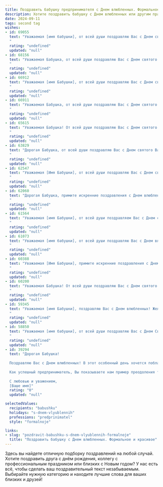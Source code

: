 ```yaml
---
title: Поздравить бабушку предпринимателя с Днем влюбленных. Формальное и красивое
description: Хотите поздравить бабушку с Днем влюбленных или другим праздником? Наш ИИ создаст незабываемое поздравление, а вы обязательно выделитесь среди других.  
date: 2024-09-11
tags: second tag
wishes:
- id: 69055
  text: "Уважаемая [имя бабушки], от всей души поздравляю Вас с Днем святого Валентина! Желаю Вам  крепкого здоровья, неиссякаемого оптимизма и безграничной любви, которая согревает Вас и приносит радость. Пусть Ваше предпринимательское дело процветает, а каждый день будет наполнен счастьем и успехом!
  "
  rating: "undefined"
  updated: "null"
- id: 68156
  text: "Уважаемая Бабушка, от всей души поздравляю Вас с Днем святого Валентина! Желаю Вам в этот день ощутить всю прелесть любви и заботы, как от близких, так и от Вашего любимого дела – предпринимательства. Пусть каждый день будет наполнен теплом, радостью и  успехом!
  "
  rating: "undefined"
  updated: "null"
- id: 66912
  text: "Уважаемая [имя Бабушки], от всей души поздравляю Вас с Днем святого Валентина! Желаю Вам крепкого здоровья, благополучия и, конечно же, любви, которая согревает Ваше сердце и дарит Вам радость каждый день. Пусть Ваша предпринимательская деятельность процветает, принося Вам успех и удовлетворение!
  "
  rating: "undefined"
  updated: "null"
- id: 66911
  text: "Уважаемая Бабушка, от всей души поздравляю Вас с Днем святого Валентина! Желаю Вам крепкого здоровья, благополучия и пусть любовь всегда согревает Ваше сердце.  Пусть Ваша предпринимательская деятельность приносит Вам радость и успех!
  "
  rating: "undefined"
  updated: "null"
- id: 65615
  text: "Уважаемая Бабушка! От всей души поздравляю Вас с Днем святого Валентина! Желаю Вам крепкого здоровья, светлых эмоций и бесконечной любви, которая всегда согревает Ваше сердце. Пусть Ваше предпринимательское дело процветает, а каждый день дарит Вам новые успехи и достижения!
  "
  rating: "undefined"
  updated: "null"
- id: 63829
  text: "Дорогая Бабушка, от всей души поздравляю Вас с Днем святого Валентина! Желаю Вам, чтобы в Вашем сердце всегда царила любовь, а  ваши дела процветали, как ваш бизнес, который Вы так умело ведете. Пусть этот день подарит Вам множество приятных моментов и теплых улыбок!
  "
  rating: "undefined"
  updated: "null"
- id: 62547
  text: "Уважаемая [Имя Бабушки], от всей души поздравляю Вас с Днем святого Валентина! Желаю Вам, как успешному предпринимателю, чтобы в Вашем деле всегда царила любовь и вдохновение, а бизнес процветал, принося радость и благополучие. Пусть этот день подарит Вам тепло, нежность и море положительных эмоций.
  "
  rating: "undefined"
  updated: "null"
- id: 62060
  text: "Дорогая Бабушка, примите искренние поздравления с Днем влюбленных! Пусть эта особенная дата наполнит Вашу жизнь любовью, счастьем и душевным теплом. Желаю Вам крепкого здоровья, благополучия и успехов в Вашем предпринимательском деле. Пусть каждый день будет наполнен радостью и гармонией!
  "
  rating: "undefined"
  updated: "null"
- id: 61564
  text: "Уважаемая [имя Бабушки], от всей души поздравляем Вас с Днем святого Валентина! Пусть этот праздник наполнит Вашу жизнь любовью, радостью и теплом, а Ваша предпринимательская деятельность приносит Вам удовлетворение и успех! Желаем Вам здоровья, благополучия и всех благ!
  "
  rating: "undefined"
  updated: "null"
- id: 61073
  text: "Уважаемая [имя бабушки], от всей души поздравляю Вас с Днем влюбленных! Желаю Вам крепкого здоровья, неиссякаемой энергии, процветания в Вашем бизнесе и, конечно же,  любви, которая приносит радость и вдохновение. Пусть этот день будет наполнен теплом, заботой и приятными сюрпризами!
  "
  rating: "undefined"
  updated: "null"
- id: 60388
  text: "Уважаемая [Имя Бабушки], примите искренние поздравления с Днем святого Валентина! Желаю Вам крепкого здоровья,  радости, благополучия и процветания Вашему бизнесу. Пусть любовь и вдохновение сопровождают Вас во всех начинаниях.
  "
  rating: "undefined"
  updated: "null"
- id: 60200
  text: "Уважаемая Бабушка! От всей души поздравляю Вас с Днем святого Валентина! Желаю Вам, чтобы Ваша жизнь была наполнена любовью, счастьем и успехом в Вашем предпринимательском деле. Пусть любовь всегда окружает Вас, а бизнес процветает!
  "
  rating: "undefined"
  updated: "null"
- id: 59345
  text: "Уважаемая [имя Бабушки], поздравляю Вас с Днем влюбленных! Желаю Вам бесконечной любви, счастья и процветания. Пусть Ваша предпринимательская деятельность приносит Вам не только материальный успех, но и удовлетворение от любимого дела.
  "
  rating: "undefined"
  updated: "null"
- id: 58850
  text: "Уважаемая [имя бабушки], от всей души поздравляю Вас с Днем Святого Валентина! Желаю Вам крепкого здоровья,  неиссякаемой энергии,  успехов в Вашем предпринимательском деле и, конечно же,  огромной любви и счастья. Пусть каждый день  будет наполнен  радостью и теплыми чувствами!
  "
  rating: "undefined"
  updated: "null"
- id: 39294
  text: "Дорогая Бабушка!
  
  Поздравляю Вас с Днем влюбленных! В этот особенный день хочется поблагодарить Вас за ту любовь и заботу, которые Вы всегда дарили нам. Ваше тепло и мудрость вдохновляют нас и наполняют сердца радостью.
  
  Как успешный предприниматель, Вы показываете нам пример преодоления трудностей и достижения целей, и я восхищаюсь Вашей силой духа и страстью к делу. Желаю Вам, чтобы в Вашем сердце всегда было место для любви, а в жизни — множество ярких мгновений, наполненных счастьем и гармонией.
  
  С любовью и уважением,
  [Ваше имя]"
  rating: "0"
  updated: "null"

selectedValues:
  recipients: "babushku"
  holidays: "s-dnem-vlyublennih"
  professions: "predprinimatel"
  style: "formalnoje"

links:
- slug: "pozdravit-babushku-s-dnem-vlyublennih-formalnoje"
  title: "Поздравить бабушку с Днем влюбленных. Формальное и красивое"
---
```


Здесь вы найдете отличную подборку поздравлений на любой случай. 
Хотите поздравить друга с днём рождения, коллегу с профессиональным праздником или близких с Новым годом? У нас есть всё, чтобы сделать ваш поздравительный текст незабываемым. Выбирайте нужную категорию и находите лучшие слова для ваших близких и друзей!
